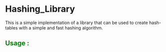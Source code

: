 # Hashing_Library
This is a simple implementation of a library that can be used to create hash-tables with a simple and fast hashing algorithm.
<h2><span style="color: green;">Usage : </span></h2>
